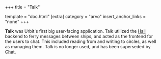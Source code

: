 +++
title = "Talk"

template = "doc.html"
[extra]
category = "arvo"
insert_anchor_links = "none"
+++

**Talk** was Urbit's first big user-facing application. Talk utilized the [Hall](../hall) backend to ferry messages between ships, and acted as the frontend for the users to chat. This included reading from and writing to circles, as well as managing them. Talk is no longer used, and has been superseded by [Chat](../chat).
